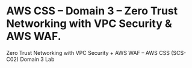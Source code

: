 # AWS CSS – Domain 3 – Zero Trust Networking with VPC Security & AWS WAF.

Zero Trust Networking with VPC Security + AWS WAF – AWS CSS (SCS-C02) Domain 3 Lab
